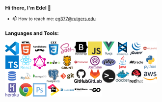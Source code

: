 ### Hi there, I'm Edel 👋

- 📫 How to reach me: eg377@rutgers.edu



### Languages and Tools:

[<img align="left" alt="Visual Studio Code" width="45px" src="https://raw.githubusercontent.com/github/explore/80688e429a7d4ef2fca1e82350fe8e3517d3494d/topics/visual-studio-code/visual-studio-code.png" />][linkedin] 

[<img align="left" alt="HTML5" width="45px" src="https://raw.githubusercontent.com/github/explore/80688e429a7d4ef2fca1e82350fe8e3517d3494d/topics/html/html.png" />][linkedin] 

[<img align="left" alt="Handlebars" width="45px" src="https://raw.githubusercontent.com/devicons/devicon/7178157ef9aca1da403d1e73229a02af8571bd36/icons/handlebars/handlebars-original-wordmark.svg" />][linkedin] 

[<img align="left" alt="CSS3" width="45px" src="https://raw.githubusercontent.com/github/explore/80688e429a7d4ef2fca1e82350fe8e3517d3494d/topics/css/css.png" />][linkedin] 

[<img align="left" alt="Sass" width="45px" src="https://raw.githubusercontent.com/github/explore/80688e429a7d4ef2fca1e82350fe8e3517d3494d/topics/sass/sass.png" />][linkedin] 

[<img align="left" alt="Bootstrap" width="45px" src="https://raw.githubusercontent.com/devicons/devicon/7178157ef9aca1da403d1e73229a02af8571bd36/icons/bootstrap/bootstrap-plain-wordmark.svg" />][linkedin] 

[<img align="left" alt="JavaScript" width="45px" src="https://raw.githubusercontent.com/github/explore/80688e429a7d4ef2fca1e82350fe8e3517d3494d/topics/javascript/javascript.png" />][linkedin] 

[<img align="left" alt="Vue" width="45px" src="https://raw.githubusercontent.com/devicons/devicon/7178157ef9aca1da403d1e73229a02af8571bd36/icons/vuejs/vuejs-original-wordmark.svg" />][linkedin] 

[<img align="left" alt="Backbone" width="45px" src="https://raw.githubusercontent.com/devicons/devicon/7178157ef9aca1da403d1e73229a02af8571bd36/icons/backbonejs/backbonejs-original-wordmark.svg" />][linkedin] 

[<img align="left" alt="jQuery" width="45px" src="https://raw.githubusercontent.com/devicons/devicon/7178157ef9aca1da403d1e73229a02af8571bd36/icons/jquery/jquery-original-wordmark.svg" />][linkedin] 

[<img align="left" alt="Angular" width="45px" src="https://raw.githubusercontent.com/devicons/devicon/7178157ef9aca1da403d1e73229a02af8571bd36/icons/angularjs/angularjs-plain-wordmark.svg" />][linkedin] 

[<img align="left" alt="TypeScript" width="45px" src="https://raw.githubusercontent.com/devicons/devicon/7178157ef9aca1da403d1e73229a02af8571bd36/icons/typescript/typescript-plain.svg" />][linkedin] 

[<img align="left" alt="React" width="45px" src="https://raw.githubusercontent.com/devicons/devicon/7178157ef9aca1da403d1e73229a02af8571bd36/icons/react/react-original-wordmark.svg" />][linkedin] 

[<img align="left" alt="GraphQL" width="45px" src="https://raw.githubusercontent.com/github/explore/80688e429a7d4ef2fca1e82350fe8e3517d3494d/topics/graphql/graphql.png" />][linkedin] 

[<img align="left" alt="Node.js" width="45px" src="https://raw.githubusercontent.com/devicons/devicon/7178157ef9aca1da403d1e73229a02af8571bd36/icons/nodejs/nodejs-original-wordmark.svg" />][linkedin] 

[<img align="left" alt="Grunt" width="45px" src="https://raw.githubusercontent.com/devicons/devicon/7178157ef9aca1da403d1e73229a02af8571bd36/icons/grunt/grunt-original-wordmark.svg" />][linkedin] 

[<img align="left" alt="Protractor" width="45px" src="https://raw.githubusercontent.com/devicons/devicon/7178157ef9aca1da403d1e73229a02af8571bd36/icons/protractor/protractor-plain-wordmark.svg" />][linkedin] 

[<img align="left" alt="Jasmine" width="45px" src="https://raw.githubusercontent.com/devicons/devicon/7178157ef9aca1da403d1e73229a02af8571bd36/icons/jasmine/jasmine-plain-wordmark.svg" />][linkedin] 

[<img align="left" alt="PHP" width="45px" src="https://raw.githubusercontent.com/devicons/devicon/7178157ef9aca1da403d1e73229a02af8571bd36/icons/php/php-original.svg" />][linkedin] 

[<img align="left" alt="Java" width="45px" src="https://raw.githubusercontent.com/devicons/devicon/7178157ef9aca1da403d1e73229a02af8571bd36/icons/java/java-original-wordmark.svg" />][linkedin] 

[<img align="left" alt="Gradle" width="45px" src="https://raw.githubusercontent.com/devicons/devicon/7178157ef9aca1da403d1e73229a02af8571bd36/icons/gradle/gradle-plain-wordmark.svg" />][linkedin] 

[<img align="left" alt="Python" width="45px" src="https://raw.githubusercontent.com/devicons/devicon/7178157ef9aca1da403d1e73229a02af8571bd36/icons/python/python-original-wordmark.svg" />][linkedin] 

[<img align="left" alt="SQL" width="45px" src="https://raw.githubusercontent.com/github/explore/80688e429a7d4ef2fca1e82350fe8e3517d3494d/topics/sql/sql.png" />][linkedin] 

[<img align="left" alt="MySQL" width="45px" src="https://raw.githubusercontent.com/github/explore/80688e429a7d4ef2fca1e82350fe8e3517d3494d/topics/mysql/mysql.png" />][linkedin] 

[<img align="left" alt="MongoDB" width="45px" src="https://raw.githubusercontent.com/github/explore/80688e429a7d4ef2fca1e82350fe8e3517d3494d/topics/mongodb/mongodb.png" />][linkedin] 

[<img align="left" alt="PostgreSQL" width="45px" src="https://raw.githubusercontent.com/devicons/devicon/7178157ef9aca1da403d1e73229a02af8571bd36/icons/postgresql/postgresql-original-wordmark.svg" />][linkedin] 

[<img align="left" alt="Git" width="45px" src="https://raw.githubusercontent.com/github/explore/80688e429a7d4ef2fca1e82350fe8e3517d3494d/topics/git/git.png" />][linkedin] 

[<img align="left" alt="GitHub" width="45px" src="https://raw.githubusercontent.com/devicons/devicon/7178157ef9aca1da403d1e73229a02af8571bd36/icons/github/github-original-wordmark.svg" />][linkedin] 

[<img align="left" alt="GitLab" width="45px" src="https://raw.githubusercontent.com/devicons/devicon/7178157ef9aca1da403d1e73229a02af8571bd36/icons/gitlab/gitlab-original-wordmark.svg" />][linkedin] 

[<img align="left" alt="Terminal" width="45px" src="https://raw.githubusercontent.com/github/explore/80688e429a7d4ef2fca1e82350fe8e3517d3494d/topics/terminal/terminal.png" />][linkedin] 

[<img align="left" alt="docker" width="45px" src="https://raw.githubusercontent.com/devicons/devicon/7178157ef9aca1da403d1e73229a02af8571bd36/icons/docker/docker-original-wordmark.svg" />][linkedin] 

[<img align="left" alt="redhat" width="45px" src="https://raw.githubusercontent.com/devicons/devicon/7178157ef9aca1da403d1e73229a02af8571bd36/icons/redhat/redhat-original-wordmark.svg" />][linkedin] 

[<img align="left" alt="AWS" width="45px" src="https://raw.githubusercontent.com/devicons/devicon/7178157ef9aca1da403d1e73229a02af8571bd36/icons/amazonwebservices/amazonwebservices-original-wordmark.svg" />][linkedin]

[<img align="left" alt="Heroku" width="45px" src="https://raw.githubusercontent.com/devicons/devicon/7178157ef9aca1da403d1e73229a02af8571bd36/icons/heroku/heroku-plain-wordmark.svg" />][linkedin] 

[<img align="left" alt="Chrome" width="45px" src="https://raw.githubusercontent.com/devicons/devicon/7178157ef9aca1da403d1e73229a02af8571bd36/icons/chrome/chrome-original.svg" />][linkedin] 

[<img align="left" alt="Photoshop" width="45px" src="https://raw.githubusercontent.com/devicons/devicon/7178157ef9aca1da403d1e73229a02af8571bd36/icons/photoshop/photoshop-line.svg" />][linkedin] 

[<img align="left" alt="JetBrains" width="45px" src="https://raw.githubusercontent.com/devicons/devicon/7178157ef9aca1da403d1e73229a02af8571bd36/icons/jetbrains/jetbrains-original.svg" />][linkedin] 

[<img align="left" alt="IntelliJ IDEA" width="45px" src="https://raw.githubusercontent.com/devicons/devicon/7178157ef9aca1da403d1e73229a02af8571bd36/icons/intellij/intellij-original-wordmark.svg" />][linkedin] 

[<img align="left" alt="Webstorm" width="45px" src="https://raw.githubusercontent.com/devicons/devicon/7178157ef9aca1da403d1e73229a02af8571bd36/icons/webstorm/webstorm-original-wordmark.svg" />][linkedin] 

[<img align="left" alt="Go" width="45px" src="https://raw.githubusercontent.com/github/explore/80688e429a7d4ef2fca1e82350fe8e3517d3494d/topics/go/go.png" />][linkedin] 

<br/>

&nbsp;

<br/>

&nbsp;

<br/>

&nbsp;

<!--
<details>
  <summary>:zap: Github Stats</summary>

  <img align="left" alt="eg377's Github Stats" src="https://github-readme-stats.codestackr.vercel.app/api?username=eg377&show_icons=true&hide_border=true" />

</details>
-->

<!--
**eg377/eg377** is a ✨ _special_ ✨ repository because its `README.md` (this file) appears on your GitHub profile.

Here are some ideas to get you started:

- 🔭 I’m currently working on ...
- 🌱 I’m currently learning ...
- 👯 I’m looking to collaborate on ...
- 🤔 I’m looking for help with ...
- 💬 Ask me about ...
- 📫 How to reach me: ...
- 😄 Pronouns: ...
- ⚡ Fun fact: ...
-->

[linkedin]: https://www.linkedin.com/in/edelg/

<!--
icons:
ttps://github.com/devicons/devicon/tree/master/icons-->
